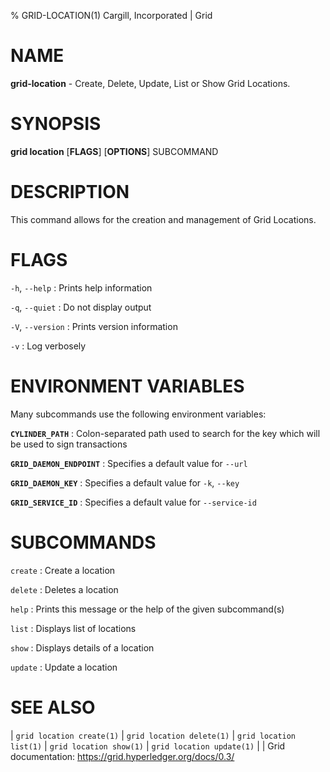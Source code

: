 % GRID-LOCATION(1) Cargill, Incorporated | Grid
<!--
  Copyright 2021 Cargill Incorporated
  Licensed under Creative Commons Attribution 4.0 International License
  https://creativecommons.org/licenses/by/4.0/
-->

NAME
====

**grid-location** - Create, Delete, Update, List or Show Grid Locations.

SYNOPSIS
========

**grid location** \[**FLAGS**\] \[**OPTIONS**\] SUBCOMMAND

DESCRIPTION
===========

This command allows for the creation and management of Grid Locations.

FLAGS
=====

`-h`, `--help`
: Prints help information

`-q`, `--quiet`
: Do not display output

`-V`, `--version`
: Prints version information

`-v`
: Log verbosely

ENVIRONMENT VARIABLES
=====================

Many subcommands use the following environment variables:

**`CYLINDER_PATH`**
: Colon-separated path used to search for the key which will be used
  to sign transactions

**`GRID_DAEMON_ENDPOINT`**
: Specifies a default value for `--url`

**`GRID_DAEMON_KEY`**
: Specifies a default value for  `-k`, `--key`

**`GRID_SERVICE_ID`**
: Specifies a default value for `--service-id`

SUBCOMMANDS
===========

`create`
: Create a location

`delete`
: Deletes a location

`help`
: Prints this message or the help of the given subcommand(s)

`list`
: Displays list of locations

`show`
: Displays details of a location

`update`
: Update a location

SEE ALSO
========
| `grid location create(1)`
| `grid location delete(1)`
| `grid location list(1)`
| `grid location show(1)`
| `grid location update(1)`
|
| Grid documentation: https://grid.hyperledger.org/docs/0.3/
